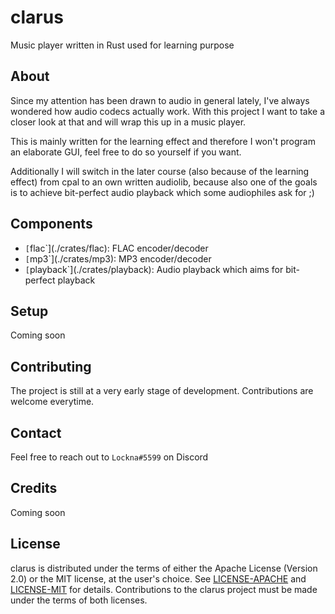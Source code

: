 # clarus
Music player written in Rust used for learning purpose

## About
Since my attention has been drawn to audio in general lately, I've always wondered how audio codecs actually work.
With this project I want to take a closer look at that and will wrap this up in a music player.

This is mainly written for the learning effect and therefore I won't program an elaborate GUI, feel free to do so yourself if you want.

Additionally I will switch in the later course (also because of the learning effect) from cpal to an own written audiolib, because also one of the goals is to achieve bit-perfect audio playback which some audiophiles ask for ;)

## Components
 - `[`flac`](./crates/flac): FLAC encoder/decoder
 - `[`mp3`](./crates/mp3): MP3 encoder/decoder
 - `[`playback`](./crates/playback): Audio playback which aims for bit-perfect playback

## Setup
Coming soon

## Contributing
The project is still at a very early stage of development.
Contributions are welcome everytime.

## Contact
Feel free to reach out to `Lockna#5599` on Discord

## Credits
Coming soon

## License
clarus is distributed under the terms of either the Apache License (Version 2.0) or the MIT license, at the user's choice.
See [LICENSE-APACHE](./LICENSE-APACHE) and [LICENSE-MIT](./LICENSE-MIT) for details.
Contributions to the clarus project must be made under the terms of both licenses.
